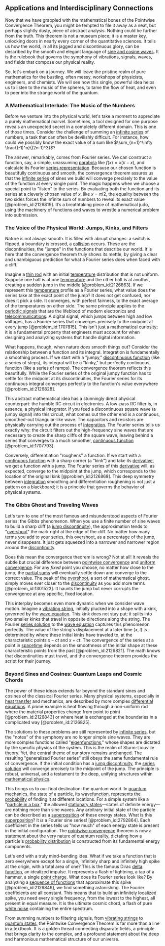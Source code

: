 ## Applications and Interdisciplinary Connections

Now that we have grappled with the mathematical bones of the Pointwise Convergence Theorem, you might be tempted to file it away as a neat, but perhaps slightly dusty, piece of abstract analysis. Nothing could be further from the truth. This theorem is not a museum piece; it is a master key, unlocking doors in nearly every corner of the quantitative sciences. It tells us how the world, in all its jagged and discontinuous glory, can be described by the smooth and elegant language of [sine and cosine waves](@article_id:180787). It is the rulebook that governs the symphony of vibrations, signals, waves, and fields that compose our physical reality.

So, let's embark on a journey. We will leave the pristine realm of pure mathematics for the bustling, often messy, workshops of physicists, engineers, and chemists. We will see how this single, powerful idea helps us to listen to the music of the spheres, to tame the flow of heat, and even to peer into the strange world of the quantum.

### A Mathematical Interlude: The Music of the Numbers

Before we venture into the physical world, let's take a moment to appreciate a purely mathematical marvel. Sometimes, a tool designed for one purpose reveals an unexpected secret in a completely different domain. This is one of those times. Consider the challenge of summing an [infinite series](@article_id:142872) of numbers, a task that can often be devilishly difficult. For instance, how could we possibly know the exact value of a sum like $\sum_{n=1}^\infty \frac{(-1)^n}{(2n-1)^3}$?

The answer, remarkably, comes from Fourier series. We can construct a function, say, a simple, unassuming [parabola](@article_id:171919) like $f(x) = x(\pi - x)$, and calculate its Fourier [series representation](@article_id:175366). Because our chosen function is beautifully continuous and smooth, the convergence theorem assures us that the [infinite series](@article_id:142872) of sines we build will converge precisely to the value of the function at every single point. The magic happens when we choose a special point to "listen" to the series. By evaluating both the function and its series at a cleverly chosen value of $x$, like $x = \pi/2$, the equality between the two sides forces the infinite sum of numbers to reveal its exact value [@problem_id:2126819]. It’s a breathtaking piece of mathematical judo, using the machinery of functions and waves to wrestle a numerical problem into submission.

### The Voice of the Physical World: Jumps, Kinks, and Filters

Nature is not always smooth. It is filled with abrupt changes: a switch is flipped, a boundary is crossed, a [collision](@article_id:178033) occurs. These are the discontinuities, the "jumps" in the functions that describe our world. It is here that the convergence theorem truly shows its mettle, by giving a clear and unambiguous prediction for what a Fourier series does when faced with a cliff.

Imagine a [thin rod](@article_id:166082) with an initial [temperature](@article_id:145715) distribution that is not uniform. Suppose one half is at one [temperature](@article_id:145715) and the other half is at another, creating a sudden jump in the middle [@problem_id:2126863]. If we represent this [temperature](@article_id:145715) profile as a Fourier series, what value does the series take at the exact point of the jump? It does not get confused, nor does it pick a side. It converges, with perfect fairness, to the exact average of the temperatures on either side. The same principle applies to the [periodic signals](@article_id:266194) that are the lifeblood of modern electronics and [telecommunications](@article_id:177534). A digital signal, which jumps between high and low voltages, has a Fourier series that converges precisely to the midpoint at every jump [@problem_id:1707815]. This isn't just a mathematical curiosity; it is a fundamental property that engineers must account for when designing and analyzing systems that handle digital information.

What happens, though, when nature *does* smooth things out? Consider the relationship between a function and its integral. Integration is fundamentally a smoothing process. If we start with a "jumpy," [discontinuous function](@article_id:143354) (like a series of steps), its integral will be a "kinky," but perfectly continuous, function (like a series of ramps). The convergence theorem reflects this beautifully. While the Fourier series of the original jumpy function has to settle for the midpoint at its discontinuities, the Fourier series for its continuous integral converges perfectly to the function's value everywhere [@problem_id:2126828].

This abstract mathematical idea has a stunningly direct physical counterpart: the humble RC circuit in electronics. A low-pass RC filter is, in essence, a physical integrator. If you feed a discontinuous square wave (a jumpy signal) into this circuit, what comes out the other end is a continuous, smoothed-out triangular-like wave. The capacitors and resistors are physically carrying out the process of [integration](@article_id:158448). The Fourier series tells us exactly why: the circuit filters out the high-frequency sine waves that are necessary to create the sharp cliffs of the square wave, leaving behind a series that converges to a much smoother, [continuous function](@article_id:136867) [@problem_id:1707793].

Conversely, differentiation "roughens" a function. If we start with a [continuous function](@article_id:136867) with a sharp corner (a "kink") and take its [derivative](@article_id:157426), we get a function with a jump. The Fourier series of this [derivative](@article_id:157426) will, as expected, converge to the midpoint at the jump, which corresponds to the location of the original kink [@problem_id:2126868]. This deep symmetry between [integration](@article_id:158448) smoothing and differentiation roughening is not just a pattern on a blackboard; it is a principle that governs the behavior of physical systems.

### The Gibbs Ghost and Traveling Waves

Let's turn to one of the most famous and misunderstood aspects of Fourier series: the Gibbs phenomenon. When you use a finite number of sine waves to build a sharp cliff (a [jump discontinuity](@article_id:139392)), the approximation tends to "[overshoot](@article_id:146707)" the mark right at the edge of the cliff. No matter how many terms you add to your series, this [overshoot](@article_id:146707), as a percentage of the jump, never disappears. It just gets squeezed into a narrower and narrower region around the [discontinuity](@article_id:143614).

Does this mean the convergence theorem is wrong? Not at all! It reveals the subtle but crucial difference between [pointwise convergence](@article_id:145420) and [uniform convergence](@article_id:145590). For any *fixed* point you choose, no matter how close to the jump, the [partial sums](@article_id:161583) will eventually settle down and converge to the correct value. The peak of the [overshoot](@article_id:146707), a sort of mathematical ghost, simply moves ever closer to the [discontinuity](@article_id:143614) as you add more terms [@problem_id:1301523]. It haunts the jump but never corrupts the convergence at any specific, fixed location.

This interplay becomes even more dynamic when we consider wave motion. Imagine a [vibrating string](@article_id:137962), initially plucked into a shape with a kink, governed by the [wave equation](@article_id:139345). This kink does not stay put; it splits into two smaller kinks that travel in opposite directions along the string. The Fourier [series solution](@article_id:199789) to the [wave equation](@article_id:139345) captures this phenomenon perfectly. The value of the string's displacement at a later time $(x, t)$ is determined by where these initial kinks have traveled to, at the characteristic points $x-ct$ and $x+ct$. The convergence of the series at a point in [spacetime](@article_id:161512) depends on the smoothness of the initial shape at these characteristic points from the past [@problem_id:2126821]. The math knows that discontinuities must travel, and the convergence theorem provides the script for their journey.

### Beyond Sines and Cosines: Quantum Leaps and Cosmic Chords

The power of these ideas extends far beyond the standard sines and cosines of the classical Fourier series. Many physical systems, especially in [heat transfer](@article_id:147210) and mechanics, are described by more complex [differential equations](@article_id:142687). A prime example is heat flowing through a non-uniform rod where the material properties change from point to point [@problem_id:2126843] or where heat is exchanged at the boundaries in a complicated way [@problem_id:2126825].

The solutions to these problems are still represented by [infinite series](@article_id:142872), but the "notes" of the symphony are no longer simple sine waves. They are more complex functions called "[eigenfunctions](@article_id:154211)," whose shapes are dictated by the specific physics of the system. This is the realm of Sturm-Liouville theory. Yet, the central theme of our story remains unchanged. The resulting "generalized Fourier series" still obeys the same fundamental rule of convergence. If the initial condition has a [jump discontinuity](@article_id:139392), the [series solution](@article_id:199789) will converge precisely to the midpoint of the jump. The principle is robust, universal, and a testament to the deep, unifying structures within [mathematical physics](@article_id:264909).

This brings us to our final destination: the quantum world. In [quantum mechanics](@article_id:141149), the state of a particle, its [wavefunction](@article_id:146946), represents the [probability](@article_id:263106) of finding it at different locations. For a simple system like a "[particle in a box](@article_id:140446)," the allowed [stationary states](@article_id:136766)—states of definite energy—are nothing more than sine waves. Any arbitrary initial state of the particle can be described as a [superposition](@article_id:145421) of these energy states. What is this [superposition](@article_id:145421)? It *is* a Fourier sine series! [@problem_id:2792864]. Each coefficient in the series tells us "how much" of each energy state is present in the initial configuration. The [pointwise convergence](@article_id:145420) theorem is now a statement about the very nature of quantum reality, dictating how a particle's [probability distribution](@article_id:145910) is constructed from its fundamental energy components.

Let's end with a truly mind-bending idea. What if we take a function that is zero everywhere except for a single, infinitely sharp and infinitely high spike at the origin, with a total area of one? This is the famous Dirac [delta function](@article_id:272935), an idealized impulse. It represents a flash of lightning, a tap of a hammer, a single [point charge](@article_id:273622). What does its Fourier series look like? By analyzing a [sequence of functions](@article_id:144381) that approximate this spike [@problem_id:2126849], we find something astonishing. The Fourier coefficients are all constant. This means that to build an infinitely localized spike, you need every single frequency, from the lowest to the highest, all present in equal measure. It is the ultimate cosmic chord, a flash of pure [white noise](@article_id:144754) containing the entire spectrum.

From summing numbers to filtering signals, from [vibrating strings](@article_id:168288) to [quantum states](@article_id:138361), the Pointwise Convergence Theorem is far more than a line in a textbook. It is a golden thread connecting disparate fields, a principle that brings clarity to the complex, and a profound statement about the deep and harmonious mathematical structure of our universe.